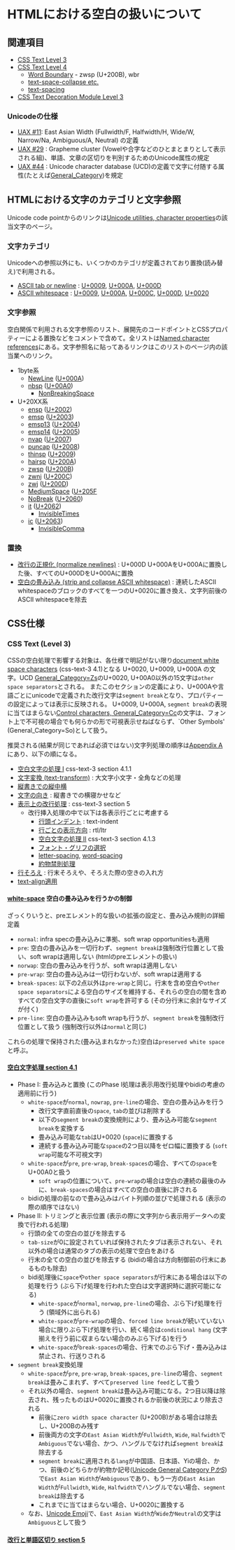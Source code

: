 # HTMLにおける空白の扱いについて

## 関連項目

* [CSS Text Level 3](https://www.w3.org/TR/css-text-3/)
* [CSS Text Level 4](https://www.w3.org/TR/css-text-4/)
  * [Word Boundary](https://www.w3.org/TR/css-text-4/#word-boundaries) - zwsp (U+200B), wbr
  * [text-space-collapse etc.](https://www.w3.org/TR/css-text-4/#white-space-collapsing)
  * [text-spacing](https://www.w3.org/TR/css-text-4/#text-spacing-property)
* [CSS Text Decoration Module Level 3](https://www.w3.org/TR/css-text-decor-3/)

### Unicodeの仕様

* [UAX #11](https://www.unicode.org/reports/tr11/tr11-36.html): East Asian Width (Fullwidth/F, Halfwidth/H, Wide/W, Narrow/Na, Ambiguous/A, Neutral) の定義
* [UAX #29](http://www.unicode.org/reports/tr29/) : Grapheme cluster (Vowelや合字などのひとまとまりとして表示される組)、単語、文章の区切りを判別するためのUnicode属性の規定
* [UAX #44](https://www.unicode.org/reports/tr44/tr44-24.html) : Unicode character database (UCD)の定義で文字に付随する属性(たとえば[General_Category](https://www.unicode.org/reports/tr44/tr44-24.html#GC_Values_Table))を規定

## HTMLにおける文字のカテゴリと文字参照

Unicode code pointからのリンクは[Unicode utilities, character properties](https://unicode.org/cldr/utility/character.jsp)の該当文字のページ。

### 文字カテゴリ

Unicodeへの参照以外にも、いくつかのカテゴリが定義されており置換(読み替え)で利用される。

* [ASCII tab or newline](https://infra.spec.whatwg.org/#ascii-tab-or-newline) : [U+0009](https://unicode.org/cldr/utility/character.jsp?a=0009), [U+000A](https://unicode.org/cldr/utility/character.jsp?a=000A), [U+000D](https://unicode.org/cldr/utility/character.jsp?a=000D)
* [ASCII whitespace](https://infra.spec.whatwg.org/#ascii-whitespace) :  [U+0009](https://unicode.org/cldr/utility/character.jsp?a=0009), [U+000A](https://unicode.org/cldr/utility/character.jsp?a=000A), [U+000C](https://unicode.org/cldr/utility/character.jsp?a=000C), [U+000D](https://unicode.org/cldr/utility/character.jsp?a=000D), [U+0020](https://unicode.org/cldr/utility/character.jsp?a=0020)

### 文字参照

空白関係で利用される文字参照のリスト、展開先のコードポイントとCSSプロパティーによる置換などをコメントで含めて。全リストは[Named character references](https://html.spec.whatwg.org/multipage/named-characters.html#entity-nbsp)にある。文字参照名に貼ってあるリンクはこのリストのページ内の該当業へのリンク。

* 1byte系
  * [NewLine](https://html.spec.whatwg.org/multipage/named-characters.html#entity-NewLine) ([U+000A](https://unicode.org/cldr/utility/character.jsp?a=000A))
  * [nbsp](https://html.spec.whatwg.org/multipage/named-characters.html#entity-nbsp) ([U+00A0](https://unicode.org/cldr/utility/character.jsp?a=00A0))
    * [NonBreakingSpace](https://html.spec.whatwg.org/multipage/named-characters.html#entity-NonBreakingSpace)
* U+20XX系
  * [ensp](https://html.spec.whatwg.org/multipage/named-characters.html#entity-ensp) ([U+2002](https://unicode.org/cldr/utility/character.jsp?a=2002))
  * [emsp](https://html.spec.whatwg.org/multipage/named-characters.html#entity-emsp) ([U+2003](https://unicode.org/cldr/utility/character.jsp?a=2003))
  * [emsp13](https://html.spec.whatwg.org/multipage/named-characters.html#entity-emsp13) ([U+2004](https://unicode.org/cldr/utility/character.jsp?a=2004))
  * [emsp14](https://html.spec.whatwg.org/multipage/named-characters.html#entity-emsp14) ([U+2005](https://unicode.org/cldr/utility/character.jsp?a=2005))
  * [nvap](https://html.spec.whatwg.org/multipage/named-characters.html#entity-nvap) ([U+2007](https://unicode.org/cldr/utility/character.jsp?a=2007))
  * [puncap](https://html.spec.whatwg.org/multipage/named-characters.html#entity-puncap) ([U+2008](https://unicode.org/cldr/utility/character.jsp?a=2008))
  * [thinsp](https://html.spec.whatwg.org/multipage/named-characters.html#entity-thinsp) ([U+2009](https://unicode.org/cldr/utility/character.jsp?a=2009))
  * [hairsp](https://html.spec.whatwg.org/multipage/named-characters.html#entity-hairsp) ([U+200A](https://unicode.org/cldr/utility/character.jsp?a=200A))
  * [zwsp](https://html.spec.whatwg.org/multipage/named-characters.html#entity-ZeroWidthSpace) ([U+200B](https://unicode.org/cldr/utility/character.jsp?a=200B))
  * [zwnj](https://html.spec.whatwg.org/multipage/named-characters.html#entity-zwnj) ([U+200C](https://unicode.org/cldr/utility/character.jsp?a=200C))
  * [zwj](https://html.spec.whatwg.org/multipage/named-characters.html#entity-zwj) ([U+200D](https://unicode.org/cldr/utility/character.jsp?a=200D))
  * [MediumSpace](https://html.spec.whatwg.org/multipage/named-characters.html#entity-MediumSpace) ([U+205F](https://unicode.org/cldr/utility/character.jsp?a=205F)
  * [NoBreak](https://html.spec.whatwg.org/multipage/named-characters.html#entity-NoBreak) ([U+2060](https://unicode.org/cldr/utility/character.jsp?a=2060))
  * [it](https://html.spec.whatwg.org/multipage/named-characters.html#entity-it) ([U+2062](https://unicode.org/cldr/utility/character.jsp?a=2062))
    * [InvisibleTimes](https://html.spec.whatwg.org/multipage/named-characters.html#entity-InvisibleTimes)
  * [ic](https://html.spec.whatwg.org/multipage/named-characters.html#entity-ic) ([U+2063](https://unicode.org/cldr/utility/character.jsp?a=2063))
    * [InvisibleComma](https://html.spec.whatwg.org/multipage/named-characters.html#entity-InvisibleComma)

### 置換

* [改行の正規化 (normalize newlines)](https://infra.spec.whatwg.org/#normalize-newlines) : U+000D U+000AをU+000Aに置換した後、すべてのU+000DをU+000Aに置換
* [空白の畳み込み (strip and collapse ASCII whitespace)](https://infra.spec.whatwg.org/#strip-and-collapse-ascii-whitespace) : 連続したASCII whitespaceのブロックのすべてを一つのU+0020に置き換え、文字列前後のASCII whitespaceを除去

## CSS仕様

### CSS Text (Level 3)

CSSの空白処理で影響する対象は、各仕様で明記がない限り[document white space characters](https://www.w3.org/TR/css-text-3/#white-space-rules) (css-text-3 4.1)となる U+0020, U+0009, U+000A の文字。UCD [General_Category=Zs](https://unicode.org/cldr/utility/list-unicodeset.jsp?a=%5B%3AGeneral_Category%3DZs%3A%5D&g=&i=)のU+0020, U+00A0以外の15文字は`other space separators`とされる。
またこのセクションの定義により、U+000Aや言語ごとにunicodeで定義された改行文字は`segment break`となり、プロパティーの設定によっては表示に反映される。
U+0009, U+000A, `segment break`の表現に当てはまらない[Control characters, General_Category=Cc](https://unicode.org/cldr/utility/list-unicodeset.jsp?a=%5B%3AGeneral_Category%3DCc%3A%5D&g=&i=)の文字は、フォント上で不可視の場合でも何らかの形で可視表示せねばならず、`Other Symbols' (General_Category=So)として扱う。

推奨される(結果が同じであれば必須ではない)文字列処理の順序は[Appendix A](https://www.w3.org/TR/css-text-3/#order)にあり、以下の順になる。

* [空白文字の処理 I](https://www.w3.org/TR/css-text-3/#white-space-phase-1) css-text-3 section 4.1.1
* [文字変換 (text-transform)](https://www.w3.org/TR/css-text-3/#transforming) : 大文字小文字・全角などの処理
* [縦書きでの縦中横](https://www.w3.org/TR/css-writing-modes-3/#text-combine-horizontal)
* [文字の向き](https://www.w3.org/TR/css-writing-modes-3/#text-orientation) : 縦書きでの横寝かせなど
* [表示上の改行処理](https://www.w3.org/TR/css-text-3/#wrapping) : css-text-3 section 5
  * 改行挿入処理の中で以下は各表示行ごとに考慮する
    * [行頭インデント](https://www.w3.org/TR/css-text-3/#text-indent-property) : text-indent
    * [行ごとの表示方向](https://www.w3.org/TR/css-writing-modes-3/#text-direction) : rtl/ltr
    * [空白文字の処理 II](https://www.w3.org/TR/css-text-3/#white-space-phase-2) css-text-3 section 4.1.3
    * [フォント・グリフの選択](https://www.w3.org/TR/css-fonts-3/)
    * [letter-spacing](https://www.w3.org/TR/css-text-3/#propdef-letter-spacing), [word-spacing](https://www.w3.org/TR/css-text-3/#propdef-word-spacing)
    * [約物禁則処理](https://www.w3.org/TR/css-text-3/#hanging-punctuation-property)
* [行そろえ](https://www.w3.org/TR/css-text-3/#justification) : 行末そろえや、そろえた際の空きの入れ方
* [text-align適用](https://www.w3.org/TR/css-text-3/#text-align-property)

#### [white-space](https://drafts.csswg.org/css-text-3/#white-space-property) 空白の畳み込みを行うかの制御

ざっくりいうと、preエレメント的な扱いの拡張の設定と、畳み込み規則の詳細定義

* `normal`: infra specの畳み込みに準拠、soft wrap opportunitiesも適用
* `pre`: 空白の畳み込みを一切行わず、`segment break`は強制改行位置として扱い、soft wrapは適用しない (htmlのpreエレメントの扱い)
* `norwap`: 空白の畳み込みを行うが、soft wrapは適用しない
* `pre-wrap`: 空白の畳み込みは一切行わないが、soft wrapは適用する
* `break-spaces`: 以下の2点以外は`pre-wrap`と同じ。行末を含め空白や`other space separators`による空白のサイズを維持する、それらの空白の間を含めすべての空白文字の直後に`soft wrap`を許可する (その分行末に余計なサイズが付く)
* `pre-line`: 空白の畳み込みもsoft wrapも行うが、`segment break`を強制改行位置として扱う (強制改行以外は`normal`と同じ)

これらの処理で保持された(畳み込まれなかった)空白は`preserved white space`と呼ぶ。

#### [空白文字処理 section 4.1](https://drafts.csswg.org/css-text-3/#white-space-rules)

* Phase I: 畳み込みと置換 (このPhase I処理は表示用改行処理やbidiの考慮の適用前に行う)
  * `white-space`が`normal`, `nowrap`, `pre-line`の場合、空白の畳み込みを行う
    * 改行文字直前直後の`space`, `tab`の並びは削除する
    * 以下の`segment break`の変換規則により、畳み込み可能な`segment break`を変換する
    * 畳み込み可能な`tab`はU+0020 (`space`)に置換する
    * 連続する畳み込み可能な`space`の2つ目以降をゼロ幅に置換する (`soft wrap`可能な不可視文字)
  * `white-space`が`pre`, `pre-wrap`, `break-spaces`の場合、すべての`space`をU+00A0と扱う
    * `soft wrap`の位置について、`pre-wrap`の場合は空白の連続の最後のみに、`break-spaces`の場合はすべての空白の直後に許される
  * bidiの処理の前なので畳み込みはバイト列順の並びで処理される (表示の際の順序ではない)
* Phase II: トリミングと表示位置 (表示の際に文字列から表示用データへの変換で行われる処理)
  * 行頭の全ての空白の並びを除去する
  * `tab-size`が0に設定されていれば保持されたタブは表示されない、それ以外の場合は通常のタブの表示の処理で空白をあける
  * 行末の全ての空白の並びを除去する (bidiの場合は方向制御前の行末にあるものも除去)
  * bidi処理後に`space`や`other space separators`が行末にある場合は以下の処理を行う (ぶら下げ処理を行われた空白は文字選択時に選択可能になる)
    * `white-space`が`normal`, `norwap`, `pre-line`の場合、ぶら下げ処理を行う (領域外に出られる)
    * `white-space`が`pre-wrap`の場合、`forced line break`が続いていない場合に限りぶら下げ処理を行い、続く場合は`conditional hang` (文字揃えを行う前に収まらない場合のみぶら下げる)を行う
    * `white-space`が`break-spaces`の場合、行末でのぶら下げ・畳み込みは禁止され、行送りされる
* `segment break`変換処理
  * `white-space`が`pre`, `pre-wrap`, `break-spaces`, `pre-line`の場合、`segment break`は畳みこまれず、すべて`preserved line feed`として扱う
  * それ以外の場合、`segment break`は畳み込み可能になる。2つ目以降は除去され、残ったものはU+0020に置換されるか前後の状況により除去される
    * 前後に`zero width space character` (U+200B)がある場合は除去し、U+200Bのみ残す
    * 前後両方の文字の`East Asian Width`が`Fullwidth`, `Wide`, `Halfwidth`で`Ambiguous`でない場合、かつ、ハングルでなければ`segment break`は除去する
    * `segment break`に適用される`lang`が中国語、日本語、Yiの場合、かつ、前後のどちらかが約物か記号([Unicode General Category P*かS*](https://unicode.org/cldr/utility/list-unicodeset.jsp?a=%5B%3AGeneral_Category%3DPd%3A%5D%0D%0A%5B%3AGeneral_Category%3DPs%3A%5D%0D%0A%5B%3AGeneral_Category%3DPe%3A%5D%0D%0A%5B%3AGeneral_Category%3DPc%3A%5D%0D%0A%5B%3AGeneral_Category%3DPo%3A%5D%0D%0A%5B%3AGeneral_Category%3DSm%3A%5D%0D%0A%5B%3AGeneral_Category%3DSc%3A%5D%0D%0A%5B%3AGeneral_Category%3DSk%3A%5D%0D%0A%5B%3AGeneral_Category%3DSo%3A%5D%0D%0A%5B%3AGeneral_Category%3DPi%3A%5D%0D%0A%5B%3AGeneral_Category%3DPf%3A%5D&g=&i=))で`East Asian Width`が`Ambiguous`であり、もう一方の`East Asian Width`が`Fullwidth`, `Wide`, `Halfwidth`でハングルでない場合、`segment break`は除去する
    * これまでに当てはまらない場合、U+0020に置換する
  * なお、[Unicode Emoji](https://unicode.org/cldr/utility/list-unicodeset.jsp?a=%5B%3AEmoji%3A%5D&g=&i=)で、`East Asian Width`が`Wide`か`Neutral`の文字は`Ambiguous`として扱う

#### [改行と単語区切り section 5](https://drafts.csswg.org/css-text-3/#line-breaking)



